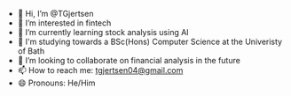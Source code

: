 - 👋 Hi, I’m @TGjertsen
- 👀 I’m interested in fintech
- 🌱 I’m currently learning stock analysis using AI
- 📖 I'm studying towards a BSc(Hons) Computer Science at the Univeristy of Bath
- 💞️ I’m looking to collaborate on financial analysis in the future
- 📫 How to reach me: tgjertsen04@gmail.com
- 😄 Pronouns: He/Him

<!---
TGjertsen/TGjertsen is a ✨ special ✨ repository because its `README.md` (this file) appears on your GitHub profile.
You can click the Preview link to take a look at your changes.
--->
